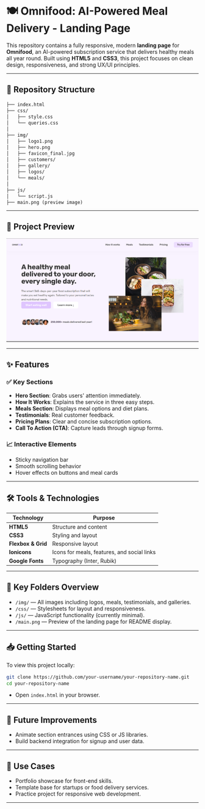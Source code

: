# 🍽️ Omnifood: AI-Powered Meal Delivery - Landing Page

This repository contains a fully responsive, modern **landing page** for **Omnifood**, an AI-powered subscription service that delivers healthy meals all year round. Built using **HTML5** and **CSS3**, this project focuses on clean design, responsiveness, and strong UX/UI principles.

---

## 📁 Repository Structure

```
├── index.html
├── css/
│   ├── style.css
│   └── queries.css 
│
├── img/
│   ├── logo1.png
│   ├── hero.png
│   ├── favicon_final.jpg
│   ├── customers/
│   ├── gallery/
│   ├── logos/
│   └── meals/
│
├── js/
│   └── script.js
├── main.png (preview image)
```

---

## 🎨 Project Preview

![Landing Page Preview](./main.png)

---

## ✨ Features

### ✅ Key Sections
- **Hero Section**: Grabs users' attention immediately.
- **How It Works**: Explains the service in three easy steps.
- **Meals Section**: Displays meal options and diet plans.
- **Testimonials**: Real customer feedback.
- **Pricing Plans**: Clear and concise subscription options.
- **Call To Action (CTA)**: Capture leads through signup forms.

### 📈 Interactive Elements
- Sticky navigation bar
- Smooth scrolling behavior
- Hover effects on buttons and meal cards

---

## 🛠️ Tools & Technologies

| Technology       | Purpose                             |
| ---------------- | ----------------------------------- |
| **HTML5**        | Structure and content               |
| **CSS3**         | Styling and layout                  |
| **Flexbox & Grid**| Responsive layout                  |
| **Ionicons**     | Icons for meals, features, and social links |
| **Google Fonts** | Typography (Inter, Rubik)            |

---

## 📂 Key Folders Overview

- `/img/` — All images including logos, meals, testimonials, and galleries.
- `/css/` — Stylesheets for layout and responsiveness.
- `/js/` — JavaScript functionality (currently minimal).
- `/main.png` — Preview of the landing page for README display.

---

## 📥 Getting Started

To view this project locally:

```bash
git clone https://github.com/your-username/your-repository-name.git
cd your-repository-name
```
- Open `index.html` in your browser.

---

## 🚀 Future Improvements

- Animate section entrances using CSS or JS libraries.
- Build backend integration for signup and user data.

---

## 📌 Use Cases

- Portfolio showcase for front-end skills.
- Template base for startups or food delivery services.
- Practice project for responsive web development.

---


